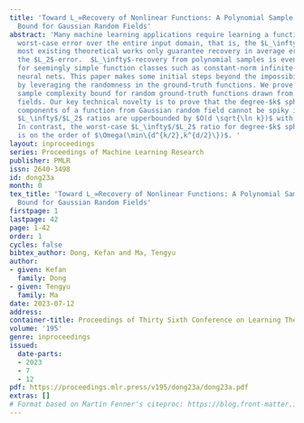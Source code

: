 ```yaml
---
title: 'Toward L_∞Recovery of Nonlinear Functions: A Polynomial Sample Complexity
  Bound for Gaussian Random Fields'
abstract: 'Many machine learning applications require learning a function with a small
  worst-case error over the entire input domain, that is, the $L_\infty$-error, whereas
  most existing theoretical works only guarantee recovery in average errors such as
  the $L_2$-error.  $L_\infty$-recovery from polynomial samples is even impossible
  for seemingly simple function classes such as constant-norm infinite-width two-layer
  neural nets. This paper makes some initial steps beyond the impossibility results
  by leveraging the randomness in the ground-truth functions. We prove a polynomial
  sample complexity bound for random ground-truth functions drawn from Gaussian random
  fields. Our key technical novelty is to prove that the degree-$k$ spherical harmonics
  components of a function from Gaussian random field cannot be spiky in that their
  $L_\infty$/$L_2$ ratios are upperbounded by $O(d \sqrt{\ln k})$ with high probability.
  In contrast, the worst-case $L_\infty$/$L_2$ ratio for degree-$k$ spherical harmonics
  is on the order of $\Omega(\min\{d^{k/2},k^{d/2}\})$. '
layout: inproceedings
series: Proceedings of Machine Learning Research
publisher: PMLR
issn: 2640-3498
id: dong23a
month: 0
tex_title: 'Toward L_∞Recovery of Nonlinear Functions: A Polynomial Sample Complexity
  Bound for Gaussian Random Fields'
firstpage: 1
lastpage: 42
page: 1-42
order: 1
cycles: false
bibtex_author: Dong, Kefan and Ma, Tengyu
author:
- given: Kefan
  family: Dong
- given: Tengyu
  family: Ma
date: 2023-07-12
address: 
container-title: Proceedings of Thirty Sixth Conference on Learning Theory
volume: '195'
genre: inproceedings
issued:
  date-parts:
  - 2023
  - 7
  - 12
pdf: https://proceedings.mlr.press/v195/dong23a/dong23a.pdf
extras: []
# Format based on Martin Fenner's citeproc: https://blog.front-matter.io/posts/citeproc-yaml-for-bibliographies/
---
```


